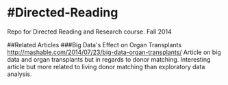 #Directed-Reading
================

Repo for Directed Reading and Research course.  Fall 2014

##Related Articles
###Big Data's Effect on Organ Transplants
http://mashable.com/2014/07/23/big-data-organ-transplants/
Article on big data and organ transplants but in regards to donor matching.  Interesting article but more related to living donor matching than exploratory data analysis.

